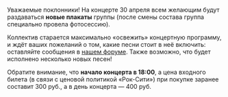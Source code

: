 ---
---

Уважаемые поклонники! На концерте 30 апреля всем желающим будут раздаваться **новые плакаты** группы (после смены состава группа специально провела фотосессию).

Коллектив старается максимально «освежить» концертную программу, и ждёт ваших пожеланий о том, какие песни стоит в неё включить: оставляйте сообщения в [нашем форуме](http://fortroyal.borda.ru/?1-0-0-00000281-000-0-0-1206463314). Также возможно, что будет исполнено несколько новых песен!

Обратите внимание, что **начало концерта в 18:00**, а цена входного билета (в связи с ценовой политикой «Рок-Сити») при покупке заранее составит 300 руб., а в день концерта — 400 руб.
